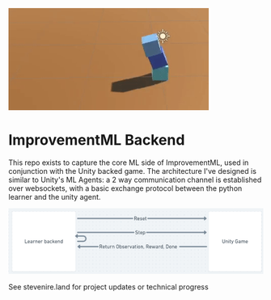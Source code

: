 ![Super Basic 2 Joint 3 Body Learner](img/basic-demo.gif)

# ImprovementML Backend

This repo exists to capture the core ML side of ImprovementML, used in conjunction with the Unity backed game. The architecture I've designed is similar to Unity's ML Agents: a 2 way communication channel is established over websockets, with a basic exchange protocol between the python learner and the unity agent.

![Architecture](img/RoughArchitecture.PNG)

See stevenire.land for project updates or technical progress
